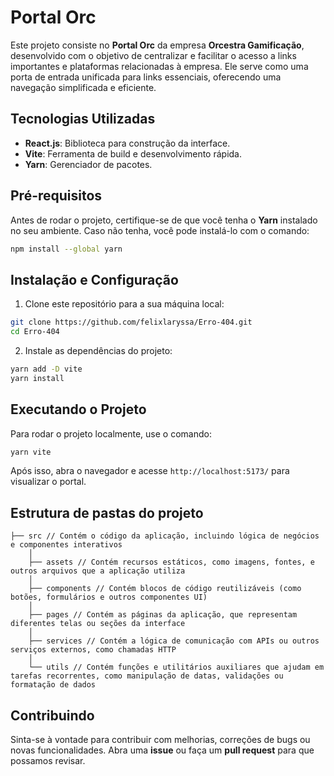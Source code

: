 
# Portal Orc

Este projeto consiste no **Portal Orc** da empresa **Orcestra Gamificação**, desenvolvido com o objetivo de centralizar e facilitar o acesso a links importantes e plataformas relacionadas à empresa. Ele serve como uma porta de entrada unificada para links essenciais, oferecendo uma navegação simplificada e eficiente.

## Tecnologias Utilizadas
- **React.js**: Biblioteca para construção da interface.
- **Vite**: Ferramenta de build e desenvolvimento rápida.
- **Yarn**: Gerenciador de pacotes.

## Pré-requisitos
Antes de rodar o projeto, certifique-se de que você tenha o **Yarn** instalado no seu ambiente. Caso não tenha, você pode instalá-lo com o comando:

```bash
npm install --global yarn
```

## Instalação e Configuração

1. Clone este repositório para a sua máquina local:

```bash
git clone https://github.com/felixlaryssa/Erro-404.git
cd Erro-404
```

2. Instale as dependências do projeto:

```bash
yarn add -D vite
yarn install
```

## Executando o Projeto

Para rodar o projeto localmente, use o comando:

```bash
yarn vite
```

Após isso, abra o navegador e acesse `http://localhost:5173/` para visualizar o portal.

## Estrutura de pastas do projeto
```
├── src // Contém o código da aplicação, incluindo lógica de negócios e componentes interativos
    │  
    ├── assets // Contém recursos estáticos, como imagens, fontes, e outros arquivos que a aplicação utiliza
    │  
    ├── components // Contém blocos de código reutilizáveis (como botões, formulários e outros componentes UI)
    │   
    ├── pages // Contém as páginas da aplicação, que representam diferentes telas ou seções da interface
    │   
    ├── services // Contém a lógica de comunicação com APIs ou outros serviços externos, como chamadas HTTP
    │   
    └── utils // Contém funções e utilitários auxiliares que ajudam em tarefas recorrentes, como manipulação de datas, validações ou formatação de dados
```

## Contribuindo

Sinta-se à vontade para contribuir com melhorias, correções de bugs ou novas funcionalidades. Abra uma **issue** ou faça um **pull request** para que possamos revisar.
